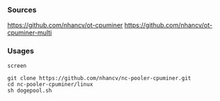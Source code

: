 ### Sources
https://github.com/nhancv/ot-cpuminer
https://github.com/nhancv/ot-cpuminer-multi

### Usages

```
screen

git clone https://github.com/nhancv/nc-pooler-cpuminer.git
cd nc-pooler-cpuminer/linux
sh dogepool.sh
```

